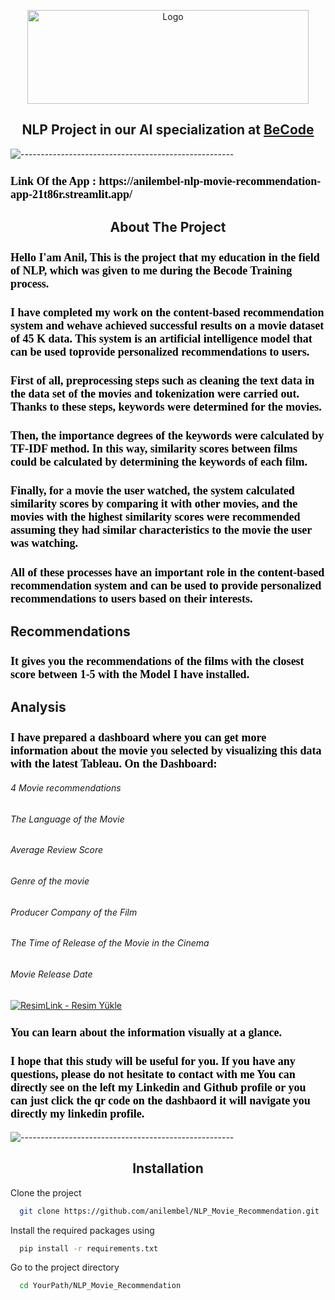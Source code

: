 
<p align="center">
  <img src="https://i.imgyukle.com/2023/04/25/Q9gG4c.png" alt="Logo" width="450" height="150">
</p>

<h2 align="center"> NLP Project in our AI specialization at <a href="https://github.com/becodeorg"><strong>BeCode</strong></a></h2>


![-----------------------------------------------------](https://raw.githubusercontent.com/andreasbm/readme/master/assets/lines/rainbow.png)
<h3 style='font-family:Netflix Sans; color:black; font-size: 18px;'>Link Of the App : https://anilembel-nlp-movie-recommendation-app-21t86r.streamlit.app/ </h3>


<h2 align="center" >About The Project</h2>
<h3 style='font-family:Netflix Sans; color:black; font-size: 18px;'>Hello I'am Anil, This is the project that my education in the field of NLP, which was given to me during the Becode Training process.</h3>
<h3 style='font-family:Netflix Sans; color:black; font-size: 18px;'>I have completed my work on the content-based recommendation system and wehave achieved successful results on a movie dataset of 45 K  data. This system is an artificial intelligence model that can be used toprovide personalized recommendations to users.</h3>
<h3 style='font-family:Netflix Sans; color:black; font-size: 18px;'>First of all, preprocessing steps such as cleaning the text data in the data set of the movies and tokenization were carried out. Thanks to these steps, keywords were determined for the movies.</h3>
<h3 style='font-family:Netflix Sans; color:black; font-size: 18px;'>Then, the importance degrees of the keywords were calculated by TF-IDF method. In this way, similarity scores between films could be calculated by determining the keywords of each film.</h3>
<h3 style='font-family:Netflix Sans; color:black; font-size: 18px;'>Finally, for a movie the user watched, the system calculated similarity scores by comparing it with other movies, and the movies with the highest similarity scores were recommended assuming they had similar characteristics to the movie the user was watching.</h3>
<h3 style='font-family:Netflix Sans; color:black; font-size: 18px;'>All of these processes have an important role in the content-based recommendation system and can be used to provide personalized recommendations to users based on their interests.</h3>


<h2>Recommendations</h2>
<h3 style='font-family:Netflix Sans; color:black; font-size: 18px;'>It gives you the recommendations of the films with the closest score between 1-5 with the Model I have installed.</h3>

 <h2>Analysis</h2>
 
<h3 style='font-family:Netflix Sans; color:black; font-size: 18px;'>I have prepared a dashboard where you can get more information about the movie you selected by visualizing this data with the latest Tableau. On the Dashboard:</h3>
<h6>4 Movie recommendations</h6>
<h6>The Language of the Movie</h6>
<h6>Average Review Score</h6>
<h6>Genre of the movie</h6>
<h6>Producer Company of the Film</h6>
<h6>The Time of Release of the Movie in the Cinema</h6>
<h6>Movie Release Date</h6>


<a href="https://resimlink.com/-U1Ljtk" title="ResimLink - Resim Yükle"><img src="https://r.resimlink.com/-U1Ljtk.png" title="ResimLink - Resim Yükle" alt="ResimLink - Resim Yükle"></a>

<h3 style='font-family:Netflix Sans; color:black; font-size: 18px;'>You can learn about the information visually at a glance.</h3>
<h3 style='font-family:Netflix Sans; color:black; font-size: 18px;'>I hope that this study will be useful for you. If you have any questions, please do not hesitate to contact with me You can directly see on the left my Linkedin and Github profile or you can just click the qr code on the dashbaord it will navigate you directly my linkedin profile.</h3>

![-----------------------------------------------------](https://raw.githubusercontent.com/andreasbm/readme/master/assets/lines/rainbow.png)

<h2 align="center"> Installation </h2>
Clone the project

```bash
  git clone https://github.com/anilembel/NLP_Movie_Recommendation.git
```
 Install the required packages using

```bash
  pip install -r requirements.txt
```
 
Go to the project directory

```bash
  cd YourPath/NLP_Movie_Recommendation
```

 
